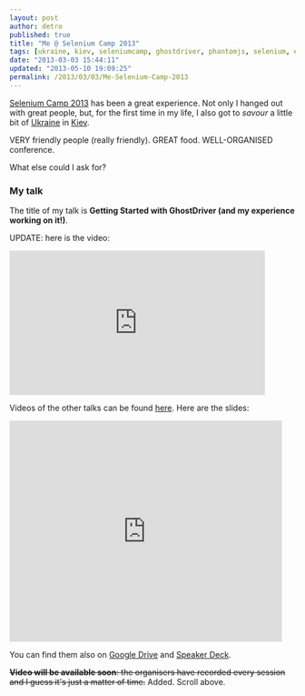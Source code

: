 ```yaml
---
layout: post
author: detro
published: true
title: "Me @ Selenium Camp 2013"
tags: [ukraine, kiev, seleniumcamp, ghostdriver, phantomjs, selenium, experience, slides, link, presentation, talk]
date: "2013-03-03 15:44:11"
updated: "2013-05-10 19:09:25"
permalink: /2013/03/03/Me-Selenium-Camp-2013
---
```


[Selenium Camp 2013](http://seleniumcamp.com/) has been a great experience. Not only I hanged out with great people, but, for the first time in my life, I also got to _savour_ a little bit of [Ukraine](http://en.wikipedia.org/wiki/Ukraine) in [Kiev](http://en.wikipedia.org/wiki/Kiev).

VERY friendly people (really friendly). GREAT food. WELL-ORGANISED conference.

What else could I ask for?

### My talk

The title of my talk is **Getting Started with GhostDriver (and my experience working on it!)**.

UPDATE: here is the video:
<div class="img">
<iframe width="450" height="254" frameborder="0" src="http://video.yandex.ru/iframe/xpinjection/3cjz2f3n8c.7028/"></iframe>
</div>

Videos of the other talks can be found [here](http://video.yandex.ru/users/xpinjection/collection/11/).
Here are the slides:
<div class="img">
<iframe src="https://docs.google.com/presentation/d/11-AQ9PvdjffoAT5Gqbczmgth9afGo_8zsYlCUpu5rDI/embed?start=false&loop=false&delayms=5000" frameborder="0" width="480" height="389" allowfullscreen="true" mozallowfullscreen="true" webkitallowfullscreen="true"></iframe>
</div>

You can find them also on [Google Drive](http://bit.ly/VgKsYm) and [Speaker Deck](https://speakerdeck.com/detronizator/getting-started-with-ghostdriver).

<del>**Video will be available soon**: the organisers have recorded every session and I guess it's just a matter of time.</del> Added. Scroll above.
